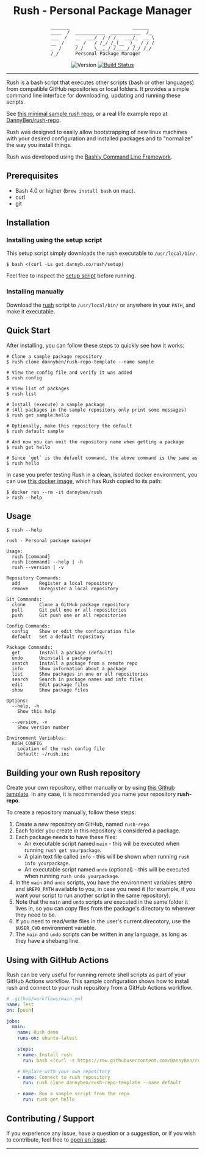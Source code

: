 <div align='center'>

Rush - Personal Package Manager
==================================================

```
_______                       ______  
____  /  ___________  ___________  /_ 
___  /   __  ___/  / / /_  ___/_  __ \
__  /    _  /   / /_/ /_(__  )_  / / /
_  /     /_/    \__,_/ /____/ /_/ /_/ 
/_/      Personal Package Manager     
```

![Version](https://img.shields.io/badge/version-0.6.1-blue.svg)
[![Build Status](https://github.com/DannyBen/rush-cli/workflows/Test/badge.svg)](https://github.com/DannyBen/rush-cli/actions?query=workflow%3ATest)

</div>

---

Rush is a bash script that executes other scripts (bash or other languages)
from compatible GitHub repositories or local folders. It provides a simple
command line interface for downloading, updating and running these scripts.

See [this minimal sample rush repo][sample], or a real life example
repo at [DannyBen/rush-repo][dannyben-repo].

Rush was designed to easily allow bootstrapping of new linux machines with 
your desired configuration and installed packages and to "normalize" the way
you install things.

Rush was developed using the [Bashly Command Line Framework][bashly].


Prerequisites
--------------------------------------------------

- Bash 4.0 or higher (`brew install bash` on mac).
- curl 
- git


Installation
--------------------------------------------------

### Installing using the setup script

This setup script simply downloads the rush executable to `/usr/local/bin/`.

```shell
$ bash <(curl -Ls get.dannyb.co/rush/setup)
```

Feel free to inspect the [setup script](setup) before running.


### Installing manually

Download the [rush](rush) script to `/usr/local/bin/` or anywhere in your
`PATH`, and make it executable.


Quick Start
--------------------------------------------------

After installing, you can follow these steps to quickly see how it works:

```shell
# Clone a sample package repository
$ rush clone dannyben/rush-repo-template --name sample

# View the config file and verify it was added
$ rush config

# View list of packages
$ rush list

# Install (execute) a sample package
# (All packages in the sample repository only print some messages)
$ rush get sample:hello 

# Optionally, make this repository the default
$ rush default sample

# And now you can omit the repository name when getting a package
$ rush get hello

# Since `get` is the default command, the above command is the same as
$ rush hello
```

In case you prefer testing Rush in a clean, isolated docker environment, you
can use [this docker image][docker-sandbox], which has Rush copied to its path:

    $ docker run --rm -it dannyben/rush
    > rush --help


Usage
--------------------------------------------------

```
$ rush --help

rush - Personal package manager

Usage:
  rush [command]
  rush [command] --help | -h
  rush --version | -v

Repository Commands:
  add       Register a local repository
  remove    Unregister a local repository

Git Commands:
  clone     Clone a GitHub package repository
  pull      Git pull one or all repositories
  push      Git push one or all repositories

Config Commands:
  config    Show or edit the configuration file
  default   Set a default repository

Package Commands:
  get       Install a package (default)
  undo      Uninstall a package
  snatch    Install a package from a remote repo
  info      Show information about a package
  list      Show packages in one or all repositories
  search    Search in package names and info files
  edit      Edit package files
  show      Show package files

Options:
  --help, -h
    Show this help

  --version, -v
    Show version number

Environment Variables:
  RUSH_CONFIG
    Location of the rush config file
    Default: ~/rush.ini

```


Building your own Rush repository
--------------------------------------------------

Create your own repository, either manually or by using
[this Github template][sample]. In any case, it is recommended you name your 
repository **rush-repo**.

To create a repository manually, follow these steps:

1. Create a new repository on GitHub, named `rush-repo`.
2. Each folder you create in this repository is considered a package.
3. Each package needs to have these files:
   - An executable script named `main` - this will be executed when running
     `rush get yourpackage`.
   - A plain text file called `info` - this will be shown when running
     `rush info yourpackage`.
   - An executable script named `undo` (optional) - this will be executed 
     when running `rush undo yourpackage`.
4. In the `main` and `undo` scripts, you have the environment variables
   `$REPO` and `$REPO_PATH` available to you, in case you need it (for
   example, if you want your script to run another script in the same
   repository).
5. Note that the `main` and `undo` scripts are executed in the same folder it
   lives in, so you can copy files from the package's directory to wherever
   they need to be.
6. If you need to read/write files in the user's current direcotory, use the
   `$USER_CWD` environment variable.
7. The `main` and `undo` scripts can be written in any language, as long as
   they have a shebang line.



Using with GitHub Actions
--------------------------------------------------

Rush can be very useful for running remote shell scripts as part of your
GitHub Actions workflow. This sample configuration shows how to install rush
and connect to your rush repository from a GitHub Actions workflow.

```yaml
# .github/workflows/main.yml
name: Test
on: [push]

jobs:
  main:
    name: Rush demo
    runs-on: ubuntu-latest

    steps:
    - name: Install rush
      run: bash <(curl -s https://raw.githubusercontent.com/DannyBen/rush-cli/master/setup)

    # Replace with your own repository
    - name: Connect to rush repository
      run: rush clone dannyben/rush-repo-template --name default

    - name: Run a sample script from the repo
      run: rush get hello
```

Contributing / Support
--------------------------------------------------

If you experience any issue, have a question or a suggestion, or if you wish
to contribute, feel free to [open an issue][issues].

---

[sample]: https://github.com/DannyBen/rush-repo-template
[dannyben-repo]: https://github.com/dannyben/rush-repo
[bashly]: https://github.com/dannyben/bashly
[docker-sandbox]: https://github.com/DannyBen/docker-rush-sandbox
[issues]: https://github.com/DannyBen/rush-cli/issues
